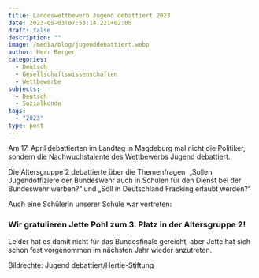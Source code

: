 ```yaml
---
title: Landeswettbewerb Jugend debattiert 2023
date: 2023-05-03T07:53:14.221+02:00
draft: false
description: ""
image: /media/blog/jugenddebattiert.webp
author: Herr Berger
categories:
  - Deutsch
  - Gesellschaftswissenschaften
  - Wettbewerbe
subjects:
  - Deutsch
  - Sozialkunde
tags:
  - "2023"
type: post
---
```

Am 17. April debattierten im Landtag in Magdeburg mal nicht die Politiker, sondern die Nachwuchstalente des Wettbewerbs Jugend debattiert.

Die Altersgruppe 2 debattierte über die Themenfragen  „Sollen Jugendoffiziere der Bundeswehr auch in Schulen für den Dienst bei der Bundeswehr werben?“ und „Soll in Deutschland Fracking erlaubt werden?“ 

Auch eine Schülerin unserer Schule war vertreten:

### Wir gratulieren Jette Pohl zum 3. Platz in der Altersgruppe 2!

Leider hat es damit nicht für das Bundesfinale gereicht, aber Jette hat sich schon fest vorgenommen im nächsten Jahr wieder anzutreten.





Bildrechte: Jugend debattiert/Hertie-Stiftung
